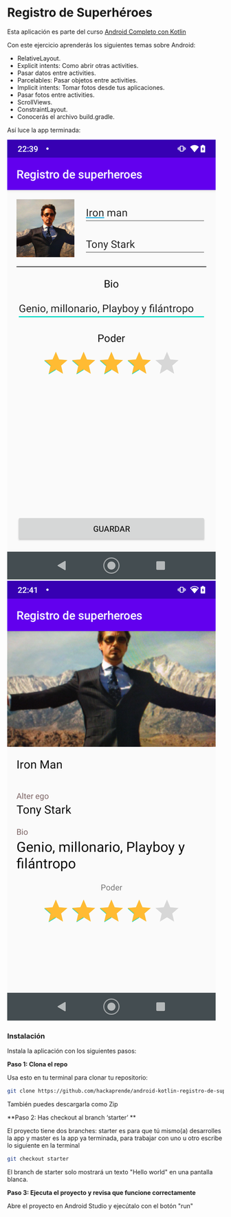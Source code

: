 # Registro de Superhéroes
Esta aplicación es parte del curso [Android Completo con Kotlin](https://hackaprende.com/pagina-de-inicio/cursos/android-completo-con-kotlin/)

Con este ejercicio aprenderás los siguientes temas sobre Android:
- RelativeLayout.
- Explicit intents: Como abrir otras activities.
- Pasar datos entre activities.
- Parcelables: Pasar objetos entre activities.
- Implicit intents: Tomar fotos desde tus aplicaciones.
- Pasar fotos entre activities.
- ScrollViews.
- ConstraintLayout.
- Conocerás el archivo build.gradle.

Así luce la app terminada:

![Captura 1](screenshots/screen_1.png)
![Captura 2](screenshots/screen_2.png)

### Instalación

Instala la aplicación con los siguientes pasos:

**Paso 1: Clona el repo**

Usa esto en tu terminal para clonar tu repositorio:
```bash
git clone https://github.com/hackaprende/android-kotlin-registro-de-superheroes.git
```
También puedes descargarla como Zip

**Paso 2: Has checkout al branch ‘starter’ **

El proyecto tiene dos branches: starter es para que tú mismo(a) desarrolles la app y master es la app ya terminada, para
trabajar con uno u otro escribe lo siguiente en la terminal
```bash
git checkout starter
```
El branch de starter solo mostrará un texto "Hello world" en una pantalla blanca.

**Paso 3: Ejecuta el proyecto y revisa que funcione correctamente**

Abre el proyecto en Android Studio y ejecútalo con el botón "run"
